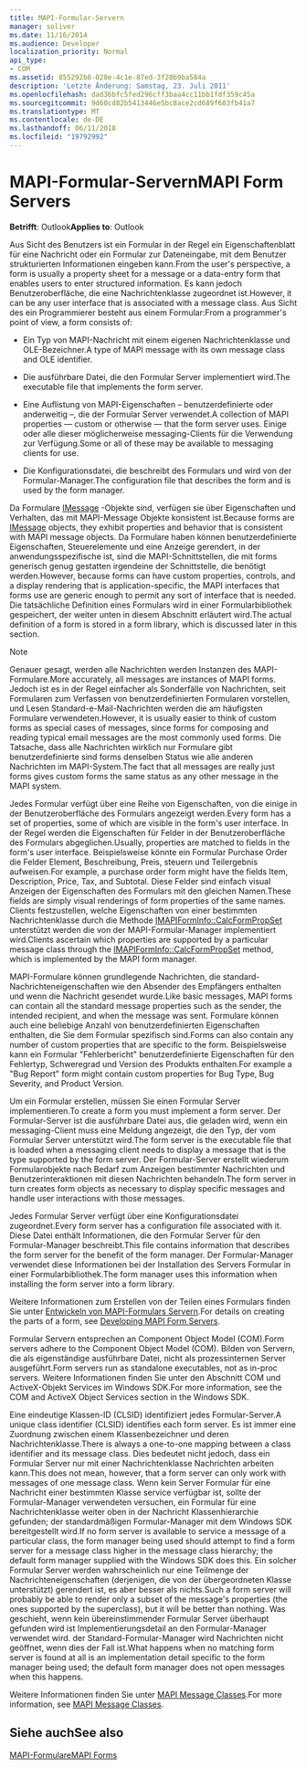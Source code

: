 ```yaml
---
title: MAPI-Formular-Servern
manager: soliver
ms.date: 11/16/2014
ms.audience: Developer
localization_priority: Normal
api_type:
- COM
ms.assetid: 855292b8-028e-4c1e-87ed-3f20b9ba584a
description: 'Letzte Änderung: Samstag, 23. Juli 2011'
ms.openlocfilehash: dad36bfc5fed296cff3baa4cc11bb1fdf359c45a
ms.sourcegitcommit: 9d60cd82b5413446e5bc8ace2cd689f683fb41a7
ms.translationtype: MT
ms.contentlocale: de-DE
ms.lasthandoff: 06/11/2018
ms.locfileid: "19792992"
---
```

# <a name="mapi-form-servers"></a><span data-ttu-id="374d0-103">MAPI-Formular-Servern</span><span class="sxs-lookup"><span data-stu-id="374d0-103">MAPI Form Servers</span></span>

  
  
<span data-ttu-id="374d0-104">**Betrifft**: Outlook</span><span class="sxs-lookup"><span data-stu-id="374d0-104">**Applies to**: Outlook</span></span> 
  
<span data-ttu-id="374d0-105">Aus Sicht des Benutzers ist ein Formular in der Regel ein Eigenschaftenblatt für eine Nachricht oder ein Formular zur Dateneingabe, mit dem Benutzer strukturierten Informationen eingeben kann.</span><span class="sxs-lookup"><span data-stu-id="374d0-105">From the user's perspective, a form is usually a property sheet for a message or a data-entry form that enables users to enter structured information.</span></span> <span data-ttu-id="374d0-106">Es kann jedoch Benutzeroberfläche, die eine Nachrichtenklasse zugeordnet ist.</span><span class="sxs-lookup"><span data-stu-id="374d0-106">However, it can be any user interface that is associated with a message class.</span></span> <span data-ttu-id="374d0-107">Aus Sicht des ein Programmierer besteht aus einem Formular:</span><span class="sxs-lookup"><span data-stu-id="374d0-107">From a programmer's point of view, a form consists of:</span></span>
  
- <span data-ttu-id="374d0-108">Ein Typ von MAPI-Nachricht mit einem eigenen Nachrichtenklasse und OLE-Bezeichner.</span><span class="sxs-lookup"><span data-stu-id="374d0-108">A type of MAPI message with its own message class and OLE identifier.</span></span>
    
- <span data-ttu-id="374d0-109">Die ausführbare Datei, die den Formular Server implementiert wird.</span><span class="sxs-lookup"><span data-stu-id="374d0-109">The executable file that implements the form server.</span></span>
    
- <span data-ttu-id="374d0-110">Eine Auflistung von MAPI-Eigenschaften – benutzerdefinierte oder anderweitig –, die der Formular Server verwendet.</span><span class="sxs-lookup"><span data-stu-id="374d0-110">A collection of MAPI properties — custom or otherwise — that the form server uses.</span></span> <span data-ttu-id="374d0-111">Einige oder alle dieser möglicherweise messaging-Clients für die Verwendung zur Verfügung.</span><span class="sxs-lookup"><span data-stu-id="374d0-111">Some or all of these may be available to messaging clients for use.</span></span>
    
- <span data-ttu-id="374d0-112">Die Konfigurationsdatei, die beschreibt des Formulars und wird von der Formular-Manager.</span><span class="sxs-lookup"><span data-stu-id="374d0-112">The configuration file that describes the form and is used by the form manager.</span></span>
    
<span data-ttu-id="374d0-113">Da Formulare [IMessage](imessageimapiprop.md) -Objekte sind, verfügen sie über Eigenschaften und Verhalten, das mit MAPI-Message Objekte konsistent ist.</span><span class="sxs-lookup"><span data-stu-id="374d0-113">Because forms are [IMessage](imessageimapiprop.md) objects, they exhibit properties and behavior that is consistent with MAPI message objects.</span></span> <span data-ttu-id="374d0-114">Da Formulare haben können benutzerdefinierte Eigenschaften, Steuerelemente und eine Anzeige gerendert, in der anwendungsspezifische ist, sind die MAPI-Schnittstellen, die mit forms generisch genug gestatten irgendeine der Schnittstelle, die benötigt werden.</span><span class="sxs-lookup"><span data-stu-id="374d0-114">However, because forms can have custom properties, controls, and a display rendering that is application-specific, the MAPI interfaces that forms use are generic enough to permit any sort of interface that is needed.</span></span> <span data-ttu-id="374d0-115">Die tatsächliche Definition eines Formulars wird in einer Formularbibliothek gespeichert, der weiter unten in diesem Abschnitt erläutert wird.</span><span class="sxs-lookup"><span data-stu-id="374d0-115">The actual definition of a form is stored in a form library, which is discussed later in this section.</span></span> 
  
> [!NOTE]
> <span data-ttu-id="374d0-116">Genauer gesagt, werden alle Nachrichten werden Instanzen des MAPI-Formulare.</span><span class="sxs-lookup"><span data-stu-id="374d0-116">More accurately, all messages are instances of MAPI forms.</span></span> <span data-ttu-id="374d0-117">Jedoch ist es in der Regel einfacher als Sonderfälle von Nachrichten, seit Formularen zum Verfassen von benutzerdefinierten Formularen vorstellen, und Lesen Standard-e-Mail-Nachrichten werden die am häufigsten Formulare verwendeten.</span><span class="sxs-lookup"><span data-stu-id="374d0-117">However, it is usually easier to think of custom forms as special cases of messages, since forms for composing and reading typical email messages are the most commonly used forms.</span></span> <span data-ttu-id="374d0-118">Die Tatsache, dass alle Nachrichten wirklich nur Formulare gibt benutzerdefinierte sind forms denselben Status wie alle anderen Nachrichten im MAPI-System.</span><span class="sxs-lookup"><span data-stu-id="374d0-118">The fact that all messages are really just forms gives custom forms the same status as any other message in the MAPI system.</span></span> 
  
<span data-ttu-id="374d0-119">Jedes Formular verfügt über eine Reihe von Eigenschaften, von die einige in der Benutzeroberfläche des Formulars angezeigt werden.</span><span class="sxs-lookup"><span data-stu-id="374d0-119">Every form has a set of properties, some of which are visible in the form's user interface.</span></span> <span data-ttu-id="374d0-120">In der Regel werden die Eigenschaften für Felder in der Benutzeroberfläche des Formulars abgeglichen.</span><span class="sxs-lookup"><span data-stu-id="374d0-120">Usually, properties are matched to fields in the form's user interface.</span></span> <span data-ttu-id="374d0-121">Beispielsweise könnte ein Formular Purchase Order die Felder Element, Beschreibung, Preis, steuern und Teilergebnis aufweisen.</span><span class="sxs-lookup"><span data-stu-id="374d0-121">For example, a purchase order form might have the fields Item, Description, Price, Tax, and Subtotal.</span></span> <span data-ttu-id="374d0-122">Diese Felder sind einfach visual Anzeigen der Eigenschaften des Formulars mit den gleichen Namen.</span><span class="sxs-lookup"><span data-stu-id="374d0-122">These fields are simply visual renderings of form properties of the same names.</span></span> <span data-ttu-id="374d0-123">Clients festzustellen, welche Eigenschaften von einer bestimmten Nachrichtenklasse durch die Methode [IMAPIFormInfo::CalcFormPropSet](imapiforminfo-calcformpropset.md) unterstützt werden die von der MAPI-Formular-Manager implementiert wird.</span><span class="sxs-lookup"><span data-stu-id="374d0-123">Clients ascertain which properties are supported by a particular message class through the [IMAPIFormInfo::CalcFormPropSet](imapiforminfo-calcformpropset.md) method, which is implemented by the MAPI form manager.</span></span> 
  
<span data-ttu-id="374d0-124">MAPI-Formulare können grundlegende Nachrichten, die standard-Nachrichteneigenschaften wie den Absender des Empfängers enthalten und wenn die Nachricht gesendet wurde.</span><span class="sxs-lookup"><span data-stu-id="374d0-124">Like basic messages, MAPI forms can contain all the standard message properties such as the sender, the intended recipient, and when the message was sent.</span></span> <span data-ttu-id="374d0-125">Formulare können auch eine beliebige Anzahl von benutzerdefinierten Eigenschaften enthalten, die Sie dem Formular spezifisch sind.</span><span class="sxs-lookup"><span data-stu-id="374d0-125">Forms can also contain any number of custom properties that are specific to the form.</span></span> <span data-ttu-id="374d0-126">Beispielsweise kann ein Formular "Fehlerbericht" benutzerdefinierte Eigenschaften für den Fehlertyp, Schweregrad und Version des Produkts enthalten.</span><span class="sxs-lookup"><span data-stu-id="374d0-126">For example a "Bug Report" form might contain custom properties for Bug Type, Bug Severity, and Product Version.</span></span>
  
<span data-ttu-id="374d0-127">Um ein Formular erstellen, müssen Sie einen Formular Server implementieren.</span><span class="sxs-lookup"><span data-stu-id="374d0-127">To create a form you must implement a form server.</span></span> <span data-ttu-id="374d0-128">Der Formular-Server ist die ausführbare Datei aus, die geladen wird, wenn ein messaging-Client muss eine Meldung angezeigt, die den Typ, der vom Formular Server unterstützt wird.</span><span class="sxs-lookup"><span data-stu-id="374d0-128">The form server is the executable file that is loaded when a messaging client needs to display a message that is the type supported by the form server.</span></span> <span data-ttu-id="374d0-129">Der Formular-Server erstellt wiederum Formularobjekte nach Bedarf zum Anzeigen bestimmter Nachrichten und Benutzerinteraktionen mit diesen Nachrichten behandeln.</span><span class="sxs-lookup"><span data-stu-id="374d0-129">The form server in turn creates form objects as necessary to display specific messages and handle user interactions with those messages.</span></span>
  
<span data-ttu-id="374d0-130">Jedes Formular Server verfügt über eine Konfigurationsdatei zugeordnet.</span><span class="sxs-lookup"><span data-stu-id="374d0-130">Every form server has a configuration file associated with it.</span></span> <span data-ttu-id="374d0-131">Diese Datei enthält Informationen, die den Formular Server für den Formular-Manager beschreibt.</span><span class="sxs-lookup"><span data-stu-id="374d0-131">This file contains information that describes the form server for the benefit of the form manager.</span></span> <span data-ttu-id="374d0-132">Der Formular-Manager verwendet diese Informationen bei der Installation des Servers Formular in einer Formularbibliothek.</span><span class="sxs-lookup"><span data-stu-id="374d0-132">The form manager uses this information when installing the form server into a form library.</span></span>
  
<span data-ttu-id="374d0-133">Weitere Informationen zum Erstellen von der Teilen eines Formulars finden Sie unter [Entwickeln von MAPI-Formulars Servern](developing-mapi-form-servers.md).</span><span class="sxs-lookup"><span data-stu-id="374d0-133">For details on creating the parts of a form, see [Developing MAPI Form Servers](developing-mapi-form-servers.md).</span></span>
  
<span data-ttu-id="374d0-134">Formular Servern entsprechen an Component Object Model (COM).</span><span class="sxs-lookup"><span data-stu-id="374d0-134">Form servers adhere to the Component Object Model (COM).</span></span> <span data-ttu-id="374d0-135">Bilden von Servern, die als eigenständige ausführbare Datei, nicht als prozessinternen Server ausgeführt.</span><span class="sxs-lookup"><span data-stu-id="374d0-135">Form servers run as standalone executables, not as in-proc servers.</span></span> <span data-ttu-id="374d0-136">Weitere Informationen finden Sie unter den Abschnitt COM und ActiveX-Objekt Services im Windows SDK.</span><span class="sxs-lookup"><span data-stu-id="374d0-136">For more information, see the COM and ActiveX Object Services section in the Windows SDK.</span></span>
  
<span data-ttu-id="374d0-137">Eine eindeutige Klassen-ID (CLSID) identifiziert jedes Formular-Server.</span><span class="sxs-lookup"><span data-stu-id="374d0-137">A unique class identifier (CLSID) identifies each form server.</span></span> <span data-ttu-id="374d0-138">Es ist immer eine Zuordnung zwischen einem Klassenbezeichner und deren Nachrichtenklasse.</span><span class="sxs-lookup"><span data-stu-id="374d0-138">There is always a one-to-one mapping between a class identifier and its message class.</span></span> <span data-ttu-id="374d0-139">Dies bedeutet nicht jedoch, dass ein Formular Server nur mit einer Nachrichtenklasse Nachrichten arbeiten kann.</span><span class="sxs-lookup"><span data-stu-id="374d0-139">This does not mean, however, that a form server can only work with messages of one message class.</span></span> <span data-ttu-id="374d0-140">Wenn kein Server Formular für eine Nachricht einer bestimmten Klasse service verfügbar ist, sollte der Formular-Manager verwendeten versuchen, ein Formular für eine Nachrichtenklasse weiter oben in der Nachricht Klassenhierarchie gefunden; der standardmäßigen Formular-Manager mit dem Windows SDK bereitgestellt wird.</span><span class="sxs-lookup"><span data-stu-id="374d0-140">If no form server is available to service a message of a particular class, the form manager being used should attempt to find a form server for a message class higher in the message class hierarchy; the default form manager supplied with the Windows SDK does this.</span></span> <span data-ttu-id="374d0-141">Ein solcher Formular Server werden wahrscheinlich nur eine Teilmenge der Nachrichteneigenschaften (derjenigen, die von der übergeordneten Klasse unterstützt) gerendert ist, es aber besser als nichts.</span><span class="sxs-lookup"><span data-stu-id="374d0-141">Such a form server will probably be able to render only a subset of the message's properties (the ones supported by the superclass), but it will be better than nothing.</span></span> <span data-ttu-id="374d0-142">Was geschieht, wenn kein übereinstimmender Formular Server überhaupt gefunden wird ist Implementierungsdetail an den Formular-Manager verwendet wird. der Standard-Formular-Manager wird Nachrichten nicht geöffnet, wenn dies der Fall ist.</span><span class="sxs-lookup"><span data-stu-id="374d0-142">What happens when no matching form server is found at all is an implementation detail specific to the form manager being used; the default form manager does not open messages when this happens.</span></span>
  
<span data-ttu-id="374d0-143">Weitere Informationen finden Sie unter [MAPI Message Classes](mapi-message-classes.md).</span><span class="sxs-lookup"><span data-stu-id="374d0-143">For more information, see [MAPI Message Classes](mapi-message-classes.md).</span></span>
  
## <a name="see-also"></a><span data-ttu-id="374d0-144">Siehe auch</span><span class="sxs-lookup"><span data-stu-id="374d0-144">See also</span></span>



[<span data-ttu-id="374d0-145">MAPI-Formulare</span><span class="sxs-lookup"><span data-stu-id="374d0-145">MAPI Forms</span></span>](mapi-forms.md)

